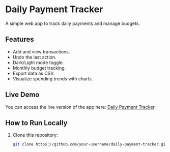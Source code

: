 # Daily Payment Tracker

A simple web app to track daily payments and manage budgets.

## Features
- Add and view transactions.
- Undo the last action.
- Dark/Light mode toggle.
- Monthly budget tracking.
- Export data as CSV.
- Visualize spending trends with charts.

## Live Demo
You can access the live version of the app here: [Daily Payment Tracker](https://your-username.github.io/daily-payment-tracker/).

## How to Run Locally
1. Clone this repository:
   ```bash
   git clone https://github.com/your-username/daily-payment-tracker.git
